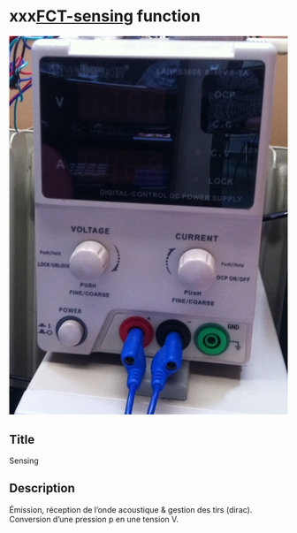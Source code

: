 # xxx[FCT-sensing]() function 
![](viewme.jpg)

## Title
Sensing

## Description
Émission, réception de l’onde acoustique & gestion des tirs (dirac).
Conversion d’une pression p en une tension V.
